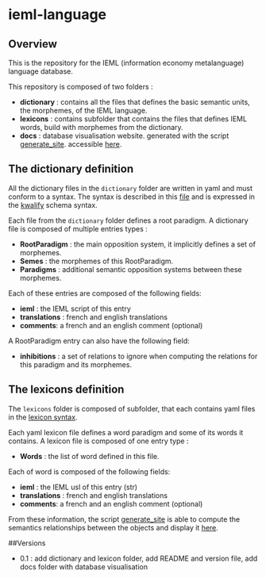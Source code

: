 # ieml-language

## Overview

This is the repository for the IEML (information economy metalanguage) language database. 

This repository is composed of two folders :
 - __dictionary__ : contains all the files that defines the basic semantic units, the morphemes, of the IEML language. 
 - __lexicons__ : contains subfolder that contains the files that defines IEML words, build with morphemes from the dictionary.
 - __docs__ : database visualisation website. generated with the script [generate_site](https://github.com/IEMLdev/ieml-dictionary/blob/master/server/generate_site.py). accessible [here]().

## The dictionary definition

All the dictionary files in the `dictionary` folder are written in yaml and must conform to a syntax.
The syntax is described in this [file](https://github.com/IEMLdev/ieml-dictionary/blob/master/definition/dictionary_paradigm_schema.yaml) and is expressed in the 
[kwalify](http://www.kuwata-lab.com/kwalify/) schema syntax.

Each file from the `dictionary` folder defines a root paradigm.
A dictionary file is composed of multiple entries types :
 - __RootParadigm__ : the main opposition system, it implicitly defines a set of morphemes.
 - __Semes__ : the morphemes of this RootParadigm.
 - __Paradigms__ : additional semantic opposition systems between these morphemes.

Each of these entries are composed of the following fields:
 - __ieml__ : the IEML script of this entry
 - __translations__ : french and english translations
 - __comments__: a french and an english comment (optional)

A RootParadigm entry can also have the following field:
 - __inhibitions__ : a set of relations to ignore when computing the relations for this paradigm and its morphemes.

## The lexicons definition
The `lexicons` folder is composed of subfolder, that each contains yaml files in the [lexicon syntax](https://github.com/IEMLdev/ieml-dictionary/blob/master/definition/lexicons_schema.yaml).

Each yaml lexicon file defines a word paradigm and some of its words it contains.
A lexicon file is composed of one entry type :
 - __Words__ : the list of word defined in this file.

Each of word is composed of the following fields:
 - __ieml__ : the IEML usl of this entry (str)
 - __translations__ : french and english translations
 - __comments__: a french and an english comment (optional)


From these information, the script [generate_site](https://github.com/IEMLdev/ieml-dictionary/blob/master/server/generate_site.py) is able to compute the semantics relationships between the objects and display it [here]().

##Versions
 - 0.1 : add dictionary and lexicon folder, add README and version file, add docs folder with database visualisation
